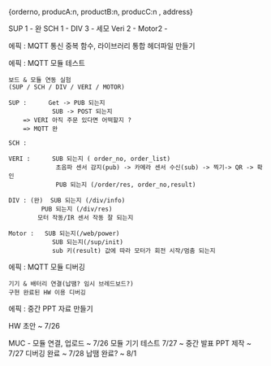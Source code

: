 {orderno, producA:n, productB:n, producC:n , address}

SUP 1 - 완
SCH 1 - 
DIV 3 - 세모
Veri 2 - 
Motor2 -

에픽 : MQTT 통신
	중복 함수, 라이브러리 통합 헤더파일 만들기

에픽 : MQTT 모듈 테스트

	보드 & 모듈 연동 실험
	(SUP / SCH / DIV / VERI / MOTOR)

	SUP :      Get -> PUB 되는지
        		SUB -> POST 되는지
		=> VERI 아직 주문 있다면 어떡할지 ? 
		=> MQTT 완

	SCH : 

	VERI :      SUB 되는지 ( order_no, order_list)
        	 	 초음파 센서 감지(pub) -> 카메라 센서 수신(sub) -> 찍기-> QR -> 확인
         		 PUB 되는지 (/order/res, order_no,result)

	DIV : (완)  SUB 되는지 (/div/info)
       		 PUB 되는지 (/div/res)
       		모터 작동/IR 센서 작동 잘 되는지

	Motor :   SUB 되는지(/web/power)
           		SUB 되는지(/sup/init)
           		sub 키(result) 값에 따라 모터가 회전 시작/멈춤 되는지

에픽 : MQTT 모듈 디버깅

	기기 & 배터리 연결(납땜? 임시 브레드보드?)
	구현 완료된 HW 이용 디버깅

에픽 : 중간 PPT 자료 만들기




HW 초안 ~ 7/26

MUC - 모듈 연결, 업로드 ~ 7/26
모듈 기기  테스트 7/27 ~
중간 발표 PPT 제작  ~ 7/27
디버깅 완료 ~ 7/28
납땜 완료? ~ 8/1

